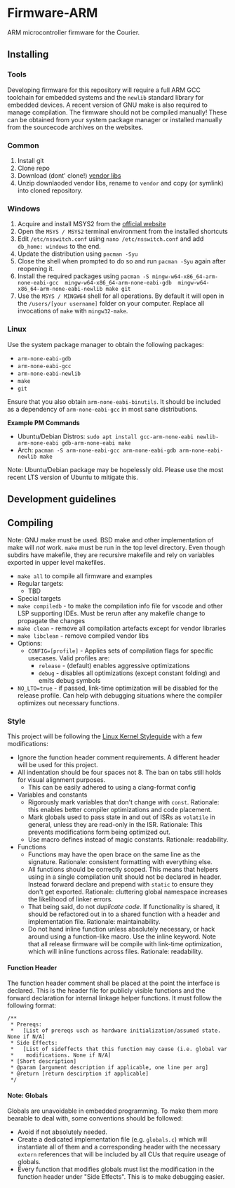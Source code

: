 # Firmware-ARM

ARM microcontroller firmware for the Courier.

## Installing

### Tools

Developing firmware for this repository will require a full ARM GCC toolchain
for embedded systems and the `newlib` standard library for embedded devices. A
recent version of GNU make is also required to manage compilation. The firmware
should not be compiled manually!  These can be obtained from your system package
manager or installed manually from the sourcecode archives on the websites.

### Common

1. Install git
2. Clone repo
3. Download (dont' clone!) [vendor
   libs](https://github.com/JHU-Delivery-Robot/lib-vendor)
4. Unzip downlaoded vendor libs, rename to `vendor` and copy (or symlink) into
   cloned repository.

### Windows

1. Acquire and install MSYS2 from the [official website](https://www.msys2.org/)
2. Open the `MSYS / MSYS2` terminal environment from the installed shortcuts
3. Edit `/etc/nsswitch.conf` using `nano /etc/nsswitch.conf` and add `db_home:
   windows` to the end.
3. Update the distribution using `pacman -Syu`
5. Close the shell when prompted to do so and run `pacman -Syu` again after
   reopening it.
6. Install the required packages using `pacman -S mingw-w64-x86_64-arm-none-eabi-gcc 
   mingw-w64-x86_64-arm-none-eabi-gdb  mingw-w64-x86_64-arm-none-eabi-newlib
   make git`
7. Use the `MSYS / MINGW64` shell for all operations. By default it will open in
   the `/users/[your username]` folder on your computer. Replace all invocations
   of `make` with `mingw32-make`.

### Linux

Use the system package manager to obtain the following packages:

- `arm-none-eabi-gdb`
- `arm-none-eabi-gcc`
- `arm-none-eabi-newlib`
- `make`
- `git`

Ensure that you also obtain `arm-none-eabi-binutils`. It should be included as a
dependency of `arm-none-eabi-gcc` in most sane distributions.

**Example PM Commands**

- Ubuntu/Debian Distros: `sudo apt install gcc-arm-none-eabi newlib-arm-none-eabi
    gdb-arm-none-eabi make`
- Arch: `pacman -S arm-none-eabi-gcc arm-none-eabi-gdb arm-none-eabi-newlib
    make`

Note: Ubuntu/Debian package may be hopelessly old. Please use the most recent
LTS version of Ubuntu to mitigate this.

## Development guidelines

## Compiling

Note: GNU make must be used. BSD make and other implementation of make will _not_
work. `make` must be run in the top level directory. Even though subdirs have
makefile, they are recursive makefile and rely on variables exported in upper
level makefiles.

- `make all` to compile all firmware and examples
- Regular targets:
  - TBD
- Special targets
 - `make compiledb` - to make the compilation info file for vscode and other LSP
    supporting IDEs. Must be rerun after any makefile change to propagate the
    changes
 - `make clean` - remove all compilation artefacts except for vendor libraries
 - `make libclean` - remove compiled vendor libs
- Options:
  - `CONFIG=[profile]` - Applies sets of compilation flags for specific usecases.
    Valid profiles are:
    - `release` - (default) enables aggressive optimizations
    - `debug` - disables all optimizations (except constant folding) and emits
       debug symbols
 - `NO_LTO=true` - if passed, link-time optimization will be disabled for the
   release profile. Can help with debugging situations where the compiler
   optimizes out necessary functions.

### Style

This project  will be following the [Linux Kernel
Styleguide](https://www.kernel.org/doc/html/latest/process/coding-style.html)
with a few modifications:

- Ignore the function header comment requirements. A different header will be
    used for this project.
- All indentation should be four spaces not 8. The ban on tabs still holds for
    visual alignment purposes.
  - This can be easily adhered to using a clang-format config
- Variables and constants
    - Rigorously mark variables that don't change with `const`. Rationale: this
      enables better compiler optimizations and code placement.
    - Mark globals used to pass state in and out of ISRs as `volatile` in
      general, unless they are read-only in the ISR. Rationale: This prevents
      modifications form being optimized out.
    - Use macro defines instead of magic constants. Rationale: readability.
- Functions
    - Functions may have the open brace on the same line as the signature.
      Rationale: consistent formatting with everything else.
    - All functions should be correctly scoped. This means that helpers using
      in a single compilation unit should not be declared in header. Instead
      forward declare and prepend with `static` to ensure they don't get
      exported. Rationale: cluttering global namespace increases the likelihood
      of linker errors.
    - That being said, do not _duplicate code_. If functionality is shared, it
      should be refactored out in to a shared function with a header and
      implementation file. Rationale: maintainability.
    - Do not hand inline function unless absolutely necessary, or hack around
      using a function-like macro. Use the inline keyword. Note that all release
      firmware will be compile with link-time optimization, which will
      inline functions across files. Rationale: readability.

#### Function Header

The function header comment shall be placed at the point the interface is
declared. This is the header file for publicly visible functions and the forward
declaration for internal linkage helper functions. It must follow the following
format:

```
/**
 * Prereqs:
 *   [List of prereqs usch as hardware initialization/assumed state. None if N/A]
 * Side Effects:
 *   [List of sideffects that this function may cause (i.e. global var
 *    modifications. None if N/A]
 * [Short description]
 * @param [argument description if applicable, one line per arg]
 * @return [return descirption if applicable]
 */
 ```

#### Note: Globals

Globals are unavoidable in embedded programming. To make them more bearable to
deal with, some conventions should be followed:

- Avoid if not absolutely needed.
- Create a dedicated implementation file (e.g. `globals.c`) which will instantiate
  all of them and a corresponding header with the necessary `extern` references
  that will be included by all CUs that require useage of globals.
- Every function that modifies globals must list the modification in the
  function header under "Side Effects". This is to make debugging easier.
